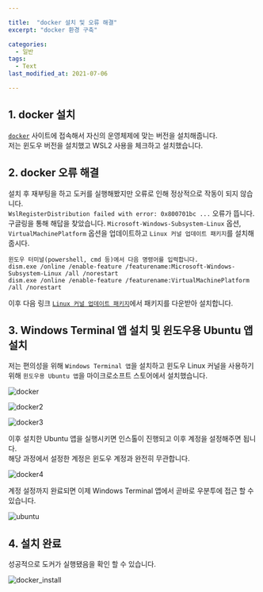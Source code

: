 ```yaml
---

title:  "docker 설치 및 오류 해결"
excerpt: "docker 환경 구축"

categories:
  - 일반
tags:
  - Text
last_modified_at: 2021-07-06

---
```


## 1. docker 설치


[`docker`](https://www.docker.com/products/docker-desktop) 사이트에 접속해서 자신의 운영체제에 맞는 버전을 설치해줍니다.   
저는 윈도우 버전을 설치했고 WSL2 사용을 체크하고 설치했습니다.

## 2. docker 오류 해결


설치 후 재부팅을 하고 도커를 실행해봤지만 오류로 인해 정상적으로 작동이 되지 않습니다.   
`WslRegisterDistribution failed with error: 0x800701bc ...` 오류가 뜹니다.   
구글링을 통해 해답을 찾았습니다. `Microsoft-Windows-Subsystem-Linux` 옵션, `VirtualMachinePlatform` 옵션을 업데이트하고 `Linux 커널 업데이트 패키지`를 설치해줍시다.

<div class="highlighter-rouge">
  <div class="highlight">
<pre class="highlight"><code class="plaintext">윈도우 터미널(powershell, cmd 등)에서 다음 명령어를 입력합니다.
dism.exe /online /enable-feature /featurename:Microsoft-Windows-Subsystem-Linux /all /norestart
dism.exe /online /enable-feature /featurename:VirtualMachinePlatform /all /norestart
</code></pre>
  </div>
</div>

이후 다음 링크 [`Linux 커널 업데이트 패키지`](http://wslstorestorage.blob.core.windows.net/wslblob/wsl_update_x64.msi)에서 패키지를 다운받아 설치합니다.

## 3. Windows Terminal 앱 설치 및 윈도우용 Ubuntu 앱 설치


저는 편의성을 위해 `Windows Terminal 앱`을 설치하고 윈도우 Linux 커널을 사용하기 위해 `윈도우용 Ubuntu 앱`을 마이크로소프트 스토어에서 설치했습니다.


![docker](https://user-images.githubusercontent.com/76190341/124614965-c2932b80-deaf-11eb-9e2d-2dbd0f4f23d8.PNG)

![docker2](https://user-images.githubusercontent.com/76190341/124618520-d3916c00-deb2-11eb-89c1-3514e4dd6866.png)

![docker3](https://user-images.githubusercontent.com/76190341/124618113-785f7980-deb2-11eb-9fd7-e2edf5e72ea6.PNG)


이후 설치한 Ubuntu 앱을 실행시키면 인스톨이 진행되고 이후 계정을 설정해주면 됩니다.   
해당 과정에서 설정한 계정은 윈도우 계정과 완전히 무관합니다.


![docker4](https://user-images.githubusercontent.com/76190341/124614982-c58e1c00-deaf-11eb-9bdd-36e67941ed31.png)


계정 설정까지 완료되면 이제 Windows Terminal 앱에서 곧바로 우분투에 접근 할 수 있습니다.


![ubuntu](https://user-images.githubusercontent.com/76190341/124619109-51ee0e00-deb3-11eb-9784-17dcb504fb64.png)

## 4. 설치 완료


성공적으로 도커가 실행됐음을 확인 할 수 있습니다.


![docker_install](https://user-images.githubusercontent.com/76190341/124619380-924d8c00-deb3-11eb-883c-e55b0e22a7d6.png)